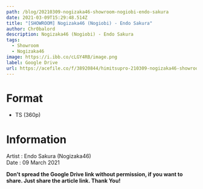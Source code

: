 ```yaml
---
path: /blog/20210309-nogizaka46-showroom-nogiobi-endo-sakura
date: 2021-03-09T15:29:48.514Z
title: "[SHOWROOM] Nogizaka46 (Nogiobi) - Endo Sakura"
author: Chr0balord
description: Nogizaka46 (Nogiobi) - Endo Sakura
tags:
  - Showroom
  - Nogizaka46
image: https://i.ibb.co/cLGY4RB/image.png
label: Google Drive
url: https://acefile.co/f/38920844/himitsupro-210309-nogizaka46-showroom-nogiobi-endo-sakura-ts
---
```

# Format

* TS (360p)

# Information

Artist : Endo Sakura (Nogizaka46) \
Date : 09 March 2021

**Don't spread the Google Drive link without permission, if you want to share. Just share the article link. Thank You!**